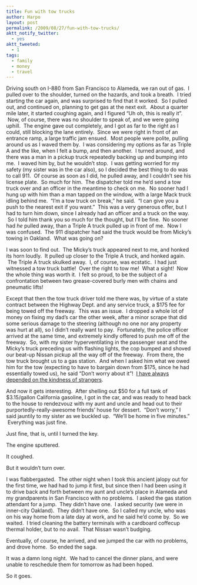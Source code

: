 ```yaml
---
title: Fun with tow trucks
author: Harpo
layout: post
permalink: /2009/08/27/fun-with-tow-trucks/
aktt_notify_twitter:
  - yes
aktt_tweeted:
  - 1
tags:
  - family
  - money
  - travel
---
```

Driving south on I-880 from San Francisco to Alameda, we ran out of gas.  I pulled over to the shoulder, turned on the hazards, and took a breath.  I tried starting the car again, and was surprised to find that it worked.  So I pulled out, and continued on, planning to get gas at the next exit.  About a quarter mile later, it started coughing again, and I figured &#8220;Uh oh, this is really it&#8221;.  Now, of course, there was no shoulder to speak of, and we were going uphill.  The engine gave out completely, and I got as far to the right as I could, still blocking the lane entirely.  Since we were right in front of an entrance ramp, a large traffic jam ensued.  Most people were polite, pulling around us as I waved them by.  I was considering my options as far as Triple A and the like, when I felt a bump, and then another.  I turned around, and there was a man in a pickup truck repeatedly backing up and bumping into me.  I waved him by, but he wouldn&#8217;t stop.  I was getting worried for my safety (my sister was in the car also), so I decided the best thing to do was to call 911.  Of course as soon as I did, he pulled away, and I couldn&#8217;t see his license plate.  So much for him.  The dispatcher told me he&#8217;d send a tow truck over and an officer in the meantime to check on me.  No sooner had I hung up with him than a man tapped on the window, with a large Mack truck idling behind me.  &#8220;I&#8217;m a tow truck on break,&#8221; he said.  &#8220;I can give you a push to the nearest exit if you want.&#8221;  This was a very generous offer, but I had to turn him down, since I already had an officer and a truck on the way.  So I told him thank you so much for the thought, but I&#8217;ll be fine.  No sooner had *he* pulled away, than a Triple A truck pulled up in front of me.  Now I was confused.  The 911 dispatcher had said the truck would be from Micky&#8217;s towing in Oakland.  What was going on?

I was soon to find out.  The Micky&#8217;s truck appeared next to me, and honked its horn loudly.  It pulled up closer to the Triple A truck, and honked again.  The Triple A truck skulked away.  I, of course, was ecstatic.  I had just witnessed a tow truck battle!  Over the right to tow me!  What a sight!  Now the whole thing was worth it.  I felt so proud, to be the subject of a confrontation between two grease-covered burly men with chains and pneumatic lifts!

Except that then the tow truck driver told me there was, by virtue of a state contract between the Highway Dept. and any service truck, a $175 fee for being towed off the freeway.  This was an issue.  I dropped a whole lot of money on fixing my dad&#8217;s car the other week, after a minor scrape that did some serious damage to the steering (although no one nor any property was hurt at all), so I didn&#8217;t really want to pay.  Fortunately, the police officer arrived at the same time, and extremely kindly offered to push me off of the freeway.  So, with my sister hyperventilating in the passenger seat and the Micky&#8217;s truck preceding us with flashing lights, the cop bumped and shoved our beat-up Nissan pickup all the way off of the freeway.  From there, the tow truck brought us to a gas station.  And when I asked him what we owed him for the tow (expecting to have to bargain down from $175, since he had essentially towed us), he said &#8220;Don&#8217;t worry about it&#8221;!  <a href="http://www.google.com/search?hl=en&client=safari&rls=en&q=%22i+have+always+depended+on+the+kindness+of+strangers%22&aq=f&oq=&aqi=g2" target="_blank">I have always depended on the kindness of strangers</a>.

And now it gets interesting.  After shelling out $50 for a full tank of $3.15/gallon California gasoline, I got in the car, and was ready to head back to the house to rendezvouz with my aunt and uncle and head out to their purportedly-really-awesome friends&#8217; house for dessert.  &#8220;Don&#8217;t worry,&#8221; I said jauntily to my sister as we buckled up.  &#8220;We&#8217;ll be home in five minutes.&#8221;  Everything was just fine.

Just fine, that is, until I turned the key.

The engine sputtered.

It coughed.

But it wouldn&#8217;t turn over.

I was flabbergasted.  The other night when I took this ancient jalopy out for the first time, we had had to jump it first, but since then I had been using it to drive back and forth between my aunt and uncle&#8217;s place in Alameda and my grandparents in San Francisco with no problems.  I asked the gas station attendant for a jump.  They didn&#8217;t have one.  I asked security (we were in inner-city Oakland).  They didn&#8217;t have one.  So I called my uncle, who was on his way home from a late day at work, and he said he&#8217;d come by.  So we waited.  I tried cleaning the battery terminals with a cardboard coffecup thermal holder, but to no avail.  That Nissan wasn&#8217;t budging.

Eventually, of course, he arrived, and we jumped the car with no problems, and drove home.  So ended the saga.

It was a damn long night.  We had to cancel the dinner plans, and were unable to reschedule them for tomorrow as had been hoped.

So it goes.